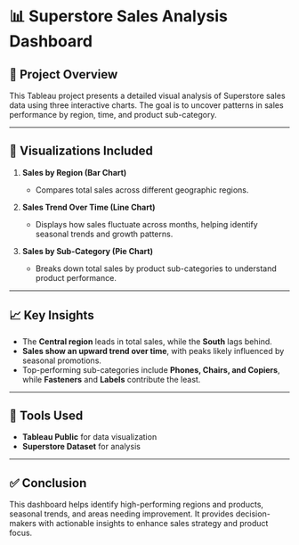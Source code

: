 # 📊 Superstore Sales Analysis Dashboard

## 📁 Project Overview
This Tableau project presents a detailed visual analysis of Superstore sales data using three interactive charts. The goal is to uncover patterns in sales performance by region, time, and product sub-category.

---

## 📌 Visualizations Included

1. **Sales by Region (Bar Chart)**  
   - Compares total sales across different geographic regions.

2. **Sales Trend Over Time (Line Chart)**  
   - Displays how sales fluctuate across months, helping identify seasonal trends and growth patterns.

3. **Sales by Sub-Category (Pie Chart)**  
   - Breaks down total sales by product sub-categories to understand product performance.

---

## 📈 Key Insights

- The **Central region** leads in total sales, while the **South** lags behind.
- **Sales show an upward trend over time**, with peaks likely influenced by seasonal promotions.
- Top-performing sub-categories include **Phones, Chairs, and Copiers**, while **Fasteners** and **Labels** contribute the least.

---

## 🧰 Tools Used

- **Tableau Public** for data visualization
- **Superstore Dataset** for analysis

---

## ✅ Conclusion

This dashboard helps identify high-performing regions and products, seasonal trends, and areas needing improvement. It provides decision-makers with actionable insights to enhance sales strategy and product focus.

